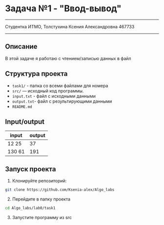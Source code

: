 # Задача №1 - "Ввод-вывод"
___
Студентка ИТМО, Толстухина Ксения Александровна 467733
___
## Описание
В этой задаче я работаю с чтением/записью данных в файл

## Структура проекта
- `task1/` - папка со всеми файлами для номера
- `src/` — исходный код программы.
- `input.txt` - файл с исходными данными
- `output.txt`- файл с результирующими данными
- `README.md`

## Input/output
| input | output |
|-------|--------|
| 12 25 | 37     |
| 130 61 | 191 |

## Запуск проекта
1. Клонируйте репозиторий:
```bash
git clone https://github.com/Ksenia-alex/Algo_labs
```

2. Перейдите в папку проекта
```bash
cd Algo_labs/lab0/task1
```

3. Запустите программу из src
